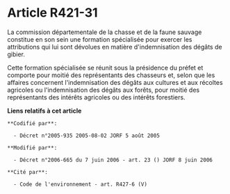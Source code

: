# Article R421-31

La commission départementale de la chasse et de la faune sauvage constitue en son sein une formation spécialisée pour exercer
les attributions qui lui sont dévolues en matière d'indemnisation des dégâts de gibier.

Cette formation spécialisée se réunit sous la présidence du préfet et comporte pour moitié des représentants des chasseurs
et, selon que les affaires concernent l'indemnisation des dégâts aux cultures et aux récoltes agricoles ou l'indemnisation
des dégâts aux forêts, pour moitié des représentants des intérêts agricoles ou des intérêts forestiers.

**Liens relatifs à cet article**

	**Codifié par**:

	  - Décret n°2005-935 2005-08-02 JORF 5 août 2005

	**Modifié par**:

	  - Décret n°2006-665 du 7 juin 2006 - art. 23 () JORF 8 juin 2006

	**Cité par**:

	  - Code de l'environnement - art. R427-6 (V)
